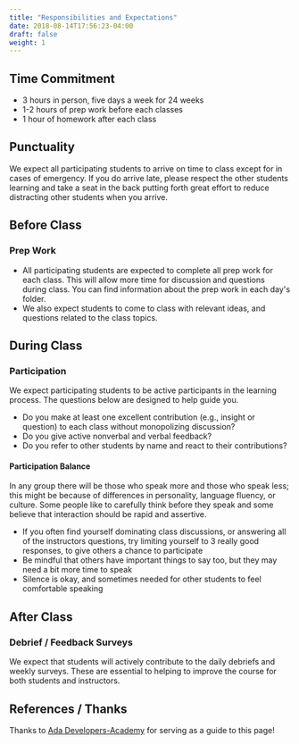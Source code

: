 ```yaml
---
title: "Responsibilities and Expectations"
date: 2018-08-14T17:56:23-04:00
draft: false
weight: 1
---
```


## Time Commitment 
- 3 hours in person, five days a week for 24 weeks
- 1-2 hours of prep work before each classes
- 1 hour of homework after each class

<!-- # Class Structure (Move to lesson plan for orientation)
- 2 hours, twice a week for 3 weeks
- General class plan
    - Welcome, goals, warm-up (25 mins)
    - Lesson (25 mins)
    - Break (10 mins)
    - Discussion (50 mins)
    - Debrief (10 mins) -->

## Punctuality
We expect all participating students to arrive on time to class except for in cases of emergency. If you do arrive late, please respect the other students learning and take a seat in the back putting forth great effort to reduce distracting other students when you arrive.

## Before Class
### Prep Work
* All participating students are expected to complete all prep work for each class. This will allow more time for discussion and questions during class. You can find information about the prep work in each day's folder.
* We also expect students to come to class with relevant ideas, and questions related to the class topics.

## During Class
### Participation
We expect participating students to be active participants in the learning process. The questions below are designed to help guide you.
* Do you make at least one excellent contribution (e.g., insight or question) to each class without monopolizing discussion?
* Do you give active nonverbal and verbal feedback?
* Do you refer to other students by name and react to their contributions?

#### Participation Balance
In any group there will be those who speak more and those who speak less; this might be because of differences in personality, language fluency, or culture. Some people like to carefully think before they speak and some believe that interaction should be rapid and assertive.

* If you often find yourself dominating class discussions, or answering all of the instructors questions, try limiting yourself to 3 really good responses, to give others a chance to participate
* Be mindful that others have important things to say too, but they may need a bit more time to speak
* Silence is okay, and sometimes needed for other students to feel comfortable speaking

## After Class
### Debrief / Feedback Surveys
We expect that students will actively contribute to the daily debriefs and weekly surveys. These are essential to helping to improve the course for both students and instructors.

## References / Thanks
Thanks to [Ada Developers-Academy](https://github.com/Ada-Developers-Academy/jump-start-live/blob/master/expectations.md) for serving as a guide to this page!
